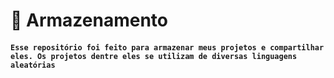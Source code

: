 # 📁 Armazenamento
####  ` Esse repositório foi feito para armazenar meus projetos e compartilhar eles. Os projetos dentre eles se utilizam de diversas linguagens aleatórias `